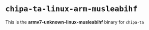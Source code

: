 # `chipa-ta-linux-arm-musleabihf`

This is the **armv7-unknown-linux-musleabihf** binary for `chipa-ta`
